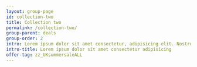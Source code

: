 ```yaml
---
layout: group-page
id: collection-two
title: Collection two
permalink: /collection-two/
group-parent: deals
group-order: 2
intro: Lorem ipsum dolor sit amet consectetur, adipisicing elit. Nostrum dolor magnam ad rem expedita similique perferendis, dolores alias. Consequatur reiciendis sunt et. Iure aliquam quas vero autem non similique. Delectus.
intro-title: Lorem ipsum dolor sit amet consectetur adipisicing
offer-tag: zz_UKsummersaleALL
---
```

